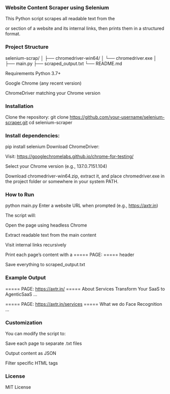 ### Website Content Scraper using Selenium
This Python script scrapes all readable text from the <main> or <body> section of a website and its internal links, then prints them in a structured format.

### Project Structure


selenium-scrap/
│
├── chromedriver-win64/
│   └── chromedriver.exe
│
├── main.py
├── scraped_output.txt
└── README.md


 Requirements
Python 3.7+

Google Chrome (any recent version)

ChromeDriver matching your Chrome version

### Installation
Clone the repository:
git clone https://github.com/your-username/selenium-scraper.git
cd selenium-scraper


### Install dependencies:
pip install selenium
Download ChromeDriver:

Visit: https://googlechromelabs.github.io/chrome-for-testing/

Select your Chrome version (e.g., 137.0.7151.104)

Download chromedriver-win64.zip, extract it, and place chromedriver.exe in the project folder or somewhere in your system PATH.

### How to Run
python main.py
Enter a website URL when prompted (e.g., https://axtr.in)

The script will:

Open the page using headless Chrome

Extract readable text from the main content

Visit internal links recursively

Print each page’s content with a ===== PAGE: <url> ===== header

Save everything to scraped_output.txt

### Example Output

===== PAGE: https://axtr.in/ =====
About
Services
Transform Your SaaS to AgenticSaaS
...

===== PAGE: https://axtr.in/services =====
What we do
Face Recognition
...
### Customization
You can modify the script to:

Save each page to separate .txt files

Output content as JSON

Filter specific HTML tags

### License
MIT License